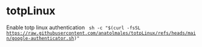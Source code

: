 # totpLinux
Enable totp linux authentication
<code>
sh -c "$(curl -fsSL https://raw.githubusercontent.com/anatolmales/totpLinux/refs/heads/main/google-authenticator.sh)"
</code>
